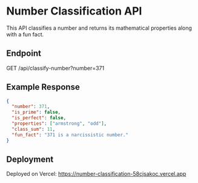 # Number Classification API

This API classifies a number and returns its mathematical properties along with a fun fact.

## Endpoint
GET /api/classify-number?number=371


## Example Response

```json
{
  "number": 371,
  "is_prime": false,
  "is_perfect": false,
  "properties": ["armstrong", "odd"],
  "class_sum": 11,
  "fun_fact": "371 is a narcissistic number."
}
```
## Deployment
Deployed on Vercel: https://number-classification-58cjsakoc.vercel.app